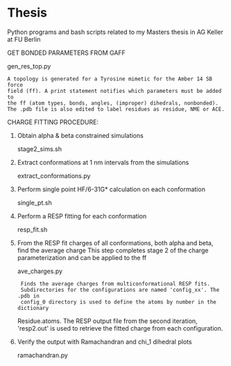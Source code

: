 # Thesis
Python programs and bash scripts related to my Masters thesis in AG Keller at FU Berlin

GET BONDED PARAMETERS FROM GAFF

gen_res_top.py

    A topology is generated for a Tyrosine mimetic for the Amber 14 SB force
    field (ff). A print statement notifies which parameters must be added to 
    the ff (atom types, bonds, angles, (improper) dihedrals, nonbonded).     
    The .pdb file is also edited to label residues as residue, NME or ACE.

CHARGE FITTING PROCEDURE:
1) Obtain alpha & beta constrained simulations

   stage2_sims.sh
		
2) Extract conformations at 1 nm intervals from the simulations

   extract_conformations.py

3) Perform single point HF/6-31G* calculation on each conformation

   single_pt.sh

4) Perform a RESP fitting for each conformation

   resp_fit.sh

5) From the RESP fit charges of all conformations, both alpha and beta, find the average charge
   This step completes stage 2 of the charge parameterization and can be applied to the ff
   
   ave_charges.py
   
    	Finds the average charges from multiconformational RESP fits.
    	Subdirectories for the configurations are named 'config_xx'. The .pdb in 
    	config_0 directory is used to define the atoms by number in the dictionary
	Residue.atoms. The RESP output file from the second iteration, 'resp2.out' is
  	used to retrieve the fitted charge from each configuration.

6) Verify the output with Ramachandran and chi_1 dihedral plots

   ramachandran.py  

